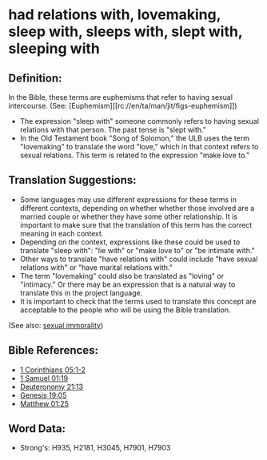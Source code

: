# had relations with, lovemaking, sleep with, sleeps with, slept with, sleeping with

## Definition:

In the Bible, these terms are euphemisms that refer to having sexual intercourse. (See: [Euphemism][[rc://en/ta/man/jit/figs-euphemism]])

* The expression "sleep with" someone commonly refers to having sexual relations with that person. The past tense is "slept with."
* In the Old Testament book "Song of Solomon," the ULB uses the term "lovemaking" to translate the word "love," which in that context refers to sexual relations. This term is related to the expression "make love to."

## Translation Suggestions:

* Some languages may use different expressions for these terms in different contexts, depending on whether whether those involved are a married couple or whether they have some other relationship. It is important to make sure that the translation of this term has the correct meaning in each context.
* Depending on the context, expressions like these could be used to translate "sleep with": "lie with" or "make love to" or "be intimate with."
* Other ways to translate "have relations with" could include "have sexual relations with" or "have marital relations with."
* The term "lovemaking" could also be translated as "loving" or "intimacy." Or there may be an expression that is a natural way to translate this in the project language.
* It is important to check that the terms used to translate this concept are acceptable to the people who will be using the Bible translation.

(See also: [sexual immorality](../other/fornication.md))

## Bible References:

* [1 Corinthians 05:1-2](rc://en/tn/help/1co/05/01)
* [1 Samuel 01:19](rc://en/tn/help/1sa/01/19)
* [Deuteronomy 21:13](rc://en/tn/help/deu/21/13)
* [Genesis 19:05](rc://en/tn/help/gen/19/05)
* [Matthew 01:25](rc://en/tn/help/mat/01/25)

## Word Data:

* Strong's: H935, H2181, H3045, H7901, H7903

